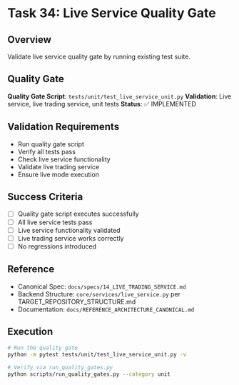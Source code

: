 # Task 34: Live Service Quality Gate

## Overview
Validate live service quality gate by running existing test suite.

## Quality Gate
**Quality Gate Script**: `tests/unit/test_live_service_unit.py`
**Validation**: Live service, live trading service, unit tests
**Status**: ✅ IMPLEMENTED

## Validation Requirements
- Run quality gate script
- Verify all tests pass
- Check live service functionality
- Validate live trading service
- Ensure live mode execution

## Success Criteria
- [ ] Quality gate script executes successfully
- [ ] All live service tests pass
- [ ] Live service functionality validated
- [ ] Live trading service works correctly
- [ ] No regressions introduced

## Reference
- Canonical Spec: `docs/specs/14_LIVE_TRADING_SERVICE.md`
- Backend Structure: `core/services/live_service.py` per TARGET_REPOSITORY_STRUCTURE.md
- Documentation: `docs/REFERENCE_ARCHITECTURE_CANONICAL.md`

## Execution
```bash
# Run the quality gate
python -m pytest tests/unit/test_live_service_unit.py -v

# Verify via run_quality_gates.py
python scripts/run_quality_gates.py --category unit
```
